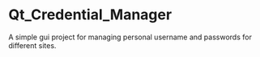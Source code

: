# Qt_Credential_Manager
A simple gui project for managing personal username and passwords for different sites. 
